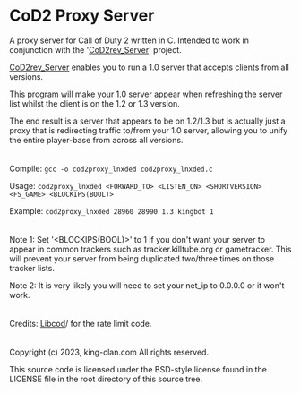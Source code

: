# CoD2 Proxy Server
A proxy server for Call of Duty 2 written in C. Intended to work in conjunction with the '[CoD2rev_Server](https://github.com/voron00/CoD2rev_Server)' project.

[CoD2rev_Server](https://github.com/voron00/CoD2rev_Server) enables you to run a 1.0 server that accepts clients from all versions.

This program will make your 1.0 server appear when refreshing the server list whilst the client is on the 1.2 or 1.3 version.

The end result is a server that appears to be on 1.2/1.3 but is actually just a proxy that is redirecting traffic to/from your 1.0 server, allowing you to unify the entire player-base from across all versions.
\
\
\
Compile: ```gcc -o cod2proxy_lnxded cod2proxy_lnxded.c```

Usage: ```cod2proxy_lnxded <FORWARD_TO> <LISTEN_ON> <SHORTVERSION> <FS_GAME> <BLOCKIPS(BOOL)>```

Example: ```cod2proxy_lnxded 28960 28990 1.3 kingbot 1```
\
\
\
Note 1: Set '<BLOCKIPS(BOOL)>' to 1 if you don't want your server to appear in common trackers such as tracker.killtube.org or gametracker. This will prevent your server from being duplicated two/three times on those tracker lists.

Note 2: It is very likely you will need to set your net_ip to 0.0.0.0 or it won't work.
\
\
\
Credits: [Libcod](https://github.com/kungfooman/libcod)/ for the rate limit code.
\
\
\
Copyright (c) 2023, king-clan.com
All rights reserved.

This source code is licensed under the BSD-style license found in the
LICENSE file in the root directory of this source tree. 
